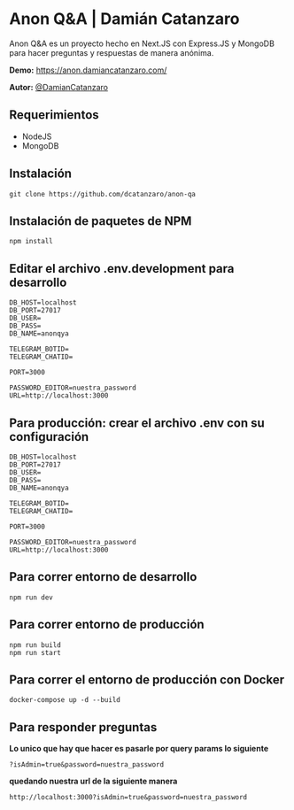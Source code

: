 # Anon Q&A | Damián Catanzaro

Anon Q&A es un proyecto hecho en Next.JS con Express.JS y MongoDB para hacer preguntas y respuestas de manera anónima.

**Demo:** https://anon.damiancatanzaro.com/

**Autor:** [@DamianCatanzaro](https://twitter.com/DamianCatanzaro)

## Requerimientos

-   NodeJS
-   MongoDB

## Instalación

```
git clone https://github.com/dcatanzaro/anon-qa
```

## Instalación de paquetes de NPM

```
npm install
```

## Editar el archivo .env.development para desarrollo

```
DB_HOST=localhost
DB_PORT=27017
DB_USER=
DB_PASS=
DB_NAME=anonqya

TELEGRAM_BOTID=
TELEGRAM_CHATID=

PORT=3000

PASSWORD_EDITOR=nuestra_password
URL=http://localhost:3000
```

## Para producción: crear el archivo .env con su configuración

```
DB_HOST=localhost
DB_PORT=27017
DB_USER=
DB_PASS=
DB_NAME=anonqya

TELEGRAM_BOTID=
TELEGRAM_CHATID=

PORT=3000

PASSWORD_EDITOR=nuestra_password
URL=http://localhost:3000
```

## Para correr entorno de desarrollo

```
npm run dev
```

## Para correr entorno de producción

```
npm run build
npm run start
```

## Para correr el entorno de producción con Docker

```
docker-compose up -d --build
```

## Para responder preguntas

**Lo unico que hay que hacer es pasarle por query params lo siguiente**

```
?isAdmin=true&password=nuestra_password
```

**quedando nuestra url de la siguiente manera**

```
http://localhost:3000?isAdmin=true&password=nuestra_password
```
